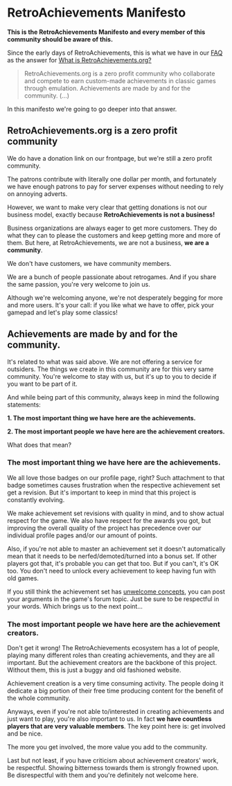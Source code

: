 # RetroAchievements Manifesto

**This is the RetroAchievements Manifesto and every member of this community should be aware of this.**

Since the early days of RetroAchievements, this is what we have in our [FAQ](https://docs.retroachievements.org/FAQ/) as the answer for [What is RetroAchievements.org?](https://docs.retroachievements.org/FAQ/#what-is-retroachievementsorg)

> RetroAchievements.org is a zero profit community who collaborate and compete to earn custom-made achievements in classic games through emulation. Achievements are made by and for the community. (...)

In this manifesto we're going to go deeper into that answer.

## RetroAchievements.org is a zero profit community

We do have a donation link on our frontpage, but we're still a zero profit community.

The patrons contribute with literally one dollar per month, and fortunately we have enough patrons to pay for server expenses without needing to rely on annoying adverts.

However, we want to make very clear that getting donations is not our business model, exactly because **RetroAchievements is not a business!**

Business organizations are always eager to get more customers. They do what they can to please the customers and keep getting more and more of them. But here, at RetroAchievements, we are not a business, **we are a community**.

We don't have customers, we have community members.

We are a bunch of people passionate about retrogames. And if you share the same passion, you're very welcome to join us.

Although we're welcoming anyone, we're not desperately begging for more and more users. It's your call: if you like what we have to offer, pick your gamepad and let's play some classics!

## Achievements are made by and for the community.

It's related to what was said above. We are not offering a service for outsiders. The things we create in this community are for this very same community. You're welcome to stay with us, but it's up to you to decide if you want to be part of it.

And while being part of this community, always keep in mind the following statements:

**1. The most important thing we have here are the achievements.**

**2. The most important people we have here are the achievement creators.**

What does that mean?

### The most important thing we have here are the achievements.

We all love those badges on our profile page, right? Such attachment to that badge sometimes causes frustration when the respective achievement set get a revision. But it's important to keep in mind that this project is constantly evolving.

We make achievement set revisions with quality in mind, and to show actual respect for the game. We also have respect for the awards you got, but improving the overall quality of the project has precedence over our individual profile pages and/or our amount of points.

Also, if you're not able to master an achievement set it doesn't automatically mean that it needs to be nerfed/demoted/turned into a bonus set. If other players got that, it's probable you can get that too. But if you can't, it's OK too. You don't need to unlock every achievement to keep having fun with old games.

If you still think the achievement set has [unwelcome concepts](/guidelines/developers/code-of-conduct#unwelcome-concepts), you can post your arguments in the game's forum topic. Just be sure to be respectful in your words. Which brings us to the next point...

### The most important people we have here are the achievement creators.

Don't get it wrong! The RetroAchievements ecosystem has a lot of people, playing many different roles than creating achievements, and they are all important. But the achievement creators are the backbone of this project. Without them, this is just a buggy and old fashioned website.

Achievement creation is a very time consuming activity. The people doing it dedicate a big portion of their free time producing content for the benefit of the whole community.

Anyways, even if you're not able to/interested in creating achievements and just want to play, you're also important to us. In fact **we have countless players that are very valuable members**. The key point here is: get involved and be nice.

The more you get involved, the more value you add to the community.

Last but not least, if you have criticism about achievement creators' work, be respectful. Showing bitterness towards them is strongly frowned upon. Be disrespectful with them and you're definitely not welcome here.
